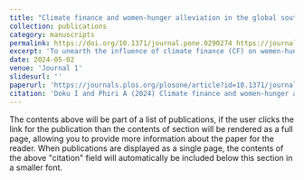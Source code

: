 ```yaml
---
title: "Climate finance and women-hunger alleviation in the global south: Is the Sub-Saharan Africa case any different?"
collection: publications
category: manuscripts
permalink: https://doi.org/10.1371/journal.pone.0290274 https://journals.plos.org/plosone/article?id=10.1371/journal.pone.0290274
excerpt: 'To unearth the influence of climate finance (CF) on women-hunger alleviation in Sub-Saharan Africa (SSA), the study used unbalanced panel data for 43 SSA countries for the period 2006–2018. Data was analysed using system-GMM to deal with the endogeneity problem inherent in the model, among other panel regression estimators. Also, the sensitivity of the estimates was carried out using panel fixed effect quantile regression. The findings showed that CF and its components have a significant effect on women-hunger alleviation in SSA, apart from FDI.'
date: 2024-05-02
venue: 'Journal 1'
slidesurl: ''
paperurl: 'https://journals.plos.org/plosone/article?id=10.1371/journal.pone.0290274'
citation: 'Doku I and Phiri A (2024) Climate finance and women-hunger alleviation in the global south: Is the Sub-Saharan Africa case any different? PLoS ONE 19(2): e0290274. https://doi.org/10.1371/journal.pone.0290274.'
---
```


The contents above will be part of a list of publications, if the user clicks the link for the publication than the contents of section will be rendered as a full page, allowing you to provide more information about the paper for the reader. When publications are displayed as a single page, the contents of the above "citation" field will automatically be included below this section in a smaller font.
